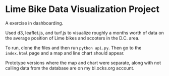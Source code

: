# Lime Bike Data Visualization Project 

A exercise in dashboarding. 

Used d3, leaflet.js, and turf.js to visualize roughly a months worth of data on the average position of Lime bikes and scooters in the D.C. area.

To run, clone the files and then run `python api.py`. Then go to the `index.html` page and a map and line chart should appear.

Prototype versions where the map and chart were separate, along with not calling data from the database are on my bl.ocks.org account. 
